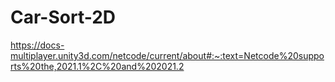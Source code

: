 # Car-Sort-2D
https://docs-multiplayer.unity3d.com/netcode/current/about#:~:text=Netcode%20supports%20the,2021.1%2C%20and%202021.2
